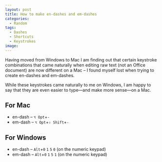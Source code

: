```yaml
---
layout: post
title: How to make en-dashes and em-dashes
categories:
  - Random
tags:
  - Dashes
  - Shortcuts
  - Keystrokes
image:
---
```


Having moved from Windows to Mac I am finding out that certain keystroke
combinations that came naturally when editing raw text (not an Office document) are 
now different on a Mac – I found myself lost when trying to create en-dashes and em-dashes. 

While these keystrokes came naturally to me on Windows, I am happy to say that they 
are even easier to type—and make more sense—on a Mac.

<!--end-of-excerpt-->


## For Mac
* en-dash – `⌥ Opt`+`-` 
* em-dash – `⌥ Opt`+`⇧ Shift`+`-`
 
## For Windows
* en-dash – `Alt`+`0` `1` `5` `0` (on the numeric keypad)
* em-dash – `Alt`+`0` `1` `5` `1` (on the numeric keypad)

